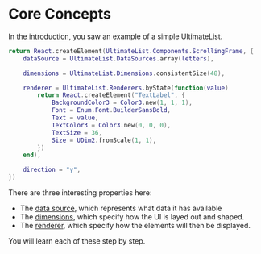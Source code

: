 # Core Concepts
In [the introduction](../), you saw an example of a simple UltimateList.

```lua
return React.createElement(UltimateList.Components.ScrollingFrame, {
    dataSource = UltimateList.DataSources.array(letters),

    dimensions = UltimateList.Dimensions.consistentSize(48),

    renderer = UltimateList.Renderers.byState(function(value)
        return React.createElement("TextLabel", {
            BackgroundColor3 = Color3.new(1, 1, 1),
            Font = Enum.Font.BuilderSansBold,
            Text = value,
            TextColor3 = Color3.new(0, 0, 0),
            TextSize = 36,
            Size = UDim2.fromScale(1, 1),
        })
    end),

    direction = "y",
})
```

There are three interesting properties here:
- The [data source](./data-sources), which represents what data it has available
- The [dimensions](./dimensions), which specify how the UI is layed out and shaped.
- The [renderer](./renderers), which specify how the elements will then be displayed.

You will learn each of these step by step.

